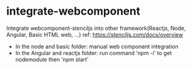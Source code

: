 # integrate-webcomponent
Integrate webcomponent-stenciljs into other framework(Reactjs, Node, Angular, Basic HTML web, ...)
ref: https://stenciljs.com/docs/overview
- In the node and basic folder: manual web component integration
- In the Angular and reactjs folder: run command 'npm -i' to get nodemodule then 'npm start'
